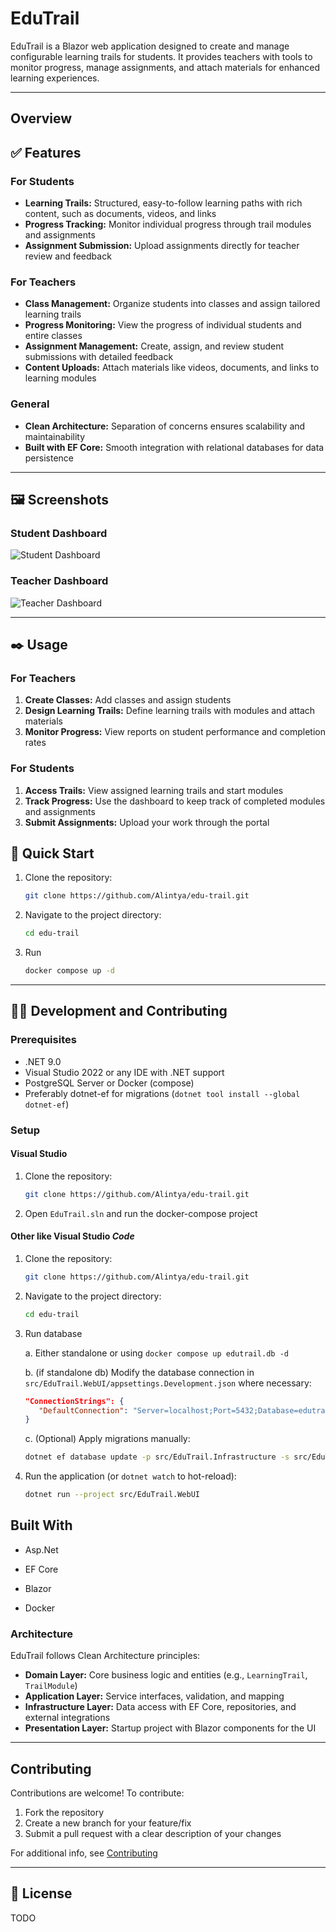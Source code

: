 # EduTrail

EduTrail is a Blazor web application designed to create and manage configurable learning trails for students. It provides teachers with tools to monitor progress, manage assignments, and attach materials for enhanced learning experiences.

---

## Overview

## ✅ Features

### For Students

- **Learning Trails:** Structured, easy-to-follow learning paths with rich content, such as documents, videos, and links
- **Progress Tracking:** Monitor individual progress through trail modules and assignments
- **Assignment Submission:** Upload assignments directly for teacher review and feedback

### For Teachers

- **Class Management:** Organize students into classes and assign tailored learning trails
- **Progress Monitoring:** View the progress of individual students and entire classes
- **Assignment Management:** Create, assign, and review student submissions with detailed feedback
- **Content Uploads:** Attach materials like videos, documents, and links to learning modules

### General

- **Clean Architecture:** Separation of concerns ensures scalability and maintainability
- **Built with EF Core:** Smooth integration with relational databases for data persistence

---

## 🖼️ Screenshots

### Student Dashboard

![Student Dashboard](path/to/screenshot-student-dashboard.png)

### Teacher Dashboard

![Teacher Dashboard](path/to/screenshot-teacher-dashboard.png)

---

## ✒️ Usage

### For Teachers

1. **Create Classes:** Add classes and assign students
2. **Design Learning Trails:** Define learning trails with modules and attach materials
3. **Monitor Progress:** View reports on student performance and completion rates

### For Students

1. **Access Trails:** View assigned learning trails and start modules
2. **Track Progress:** Use the dashboard to keep track of completed modules and assignments
3. **Submit Assignments:** Upload your work through the portal

## 🚀 Quick Start

1. Clone the repository:

   ```bash
   git clone https://github.com/Alintya/edu-trail.git
   ```

2. Navigate to the project directory:

   ```bash
   cd edu-trail
   ```

3. Run

   ```bash
   docker compose up -d
   ```

---

## 👨‍💻 Development and Contributing

### Prerequisites

- .NET 9.0
- Visual Studio 2022 or any IDE with .NET support
- PostgreSQL Server or Docker (compose)
- Preferably dotnet-ef for migrations (`dotnet tool install --global dotnet-ef`)

### Setup

#### Visual Studio

1. Clone the repository:

   ```bash
   git clone https://github.com/Alintya/edu-trail.git
   ```

2. Open `EduTrail.sln` and run the docker-compose project

#### Other like Visual Studio *Code*

1. Clone the repository:

   ```bash
   git clone https://github.com/Alintya/edu-trail.git
   ```

2. Navigate to the project directory:

   ```bash
   cd edu-trail
   ```

3. Run database

   a. Either standalone or using `docker compose up edutrail.db -d`

   b. (if standalone db) Modify the database connection in `src/EduTrail.WebUI/appsettings.Development.json` where necessary:

      ```json
      "ConnectionStrings": {
         "DefaultConnection": "Server=localhost;Port=5432;Database=edutrail;User Id=myUsername;Password=myPassword;"
      }
      ```

   c. (Optional) Apply migrations manually:

      ```bash
      dotnet ef database update -p src/EduTrail.Infrastructure -s src/EduTrail.WebUI
      ```

4. Run the application (or `dotnet watch` to hot-reload):

   ```bash
   dotnet run --project src/EduTrail.WebUI
   ```

## Built With

- Asp.Net

- EF Core

- Blazor

- Docker

### Architecture

EduTrail follows Clean Architecture principles:

- **Domain Layer:** Core business logic and entities (e.g., `LearningTrail`, `TrailModule`)
- **Application Layer:** Service interfaces, validation, and mapping
- **Infrastructure Layer:** Data access with EF Core, repositories, and external integrations
- **Presentation Layer:** Startup project with Blazor components for the UI

---

## Contributing

Contributions are welcome! To contribute:

1. Fork the repository
2. Create a new branch for your feature/fix
3. Submit a pull request with a clear description of your changes

For additional info, see [Contributing](CONTRIBUTING.md)

---

## 📄 License

TODO
